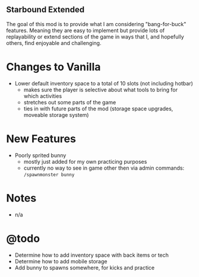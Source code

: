## Starbound Extended

The goal of this mod is to provide what I am considering "bang-for-buck" features. Meaning they are easy to implement but provide lots of replayability or extend sections of the game in ways that I, and hopefully others, find enjoyable and challenging.

Changes to Vanilla
==================
- Lower default inventory space to a total of 10 slots (not including hotbar)
  - makes sure the player is selective about what tools to bring for which activities
  - stretches out some parts of the game
  - ties in with future parts of the mod (storage space upgrades, moveable storage system)

New Features
============
- Poorly sprited bunny
  - mostly just added for my own practicing purposes
  - currently no way to see in game other then via admin commands: `/spawnmonster bunny`

Notes
=====
- n/a

@todo
======
- Determine how to add inventory space with back items or tech
- Determine how to add mobile storage
- Add bunny to spawns somewhere, for kicks and practice
